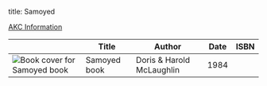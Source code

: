 title: Samoyed

[AKC Information](https://www.akc.org/dog-breeds/samoyed/)

| |  Title | Author | Date | ISBN |
| - | ----  | ------ | ---- | ---- |
|![Book cover for Samoyed book](https://covers.openlibrary.org/b/isbn/.jpg)|Samoyed book|Doris & Harold McLaughlin|1984||
